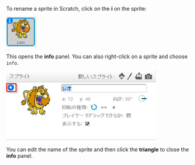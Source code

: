 To rename a sprite in Scratch, click on the **i** on the sprite:

![screenshot](images/rename-info.png)

This opens the **info** panel. You can also right-click on a sprite and choose `info`.

![screenshot](images/rename-change.png)

You can edit the name of the sprite and then click the **triangle** to close the **info** panel.